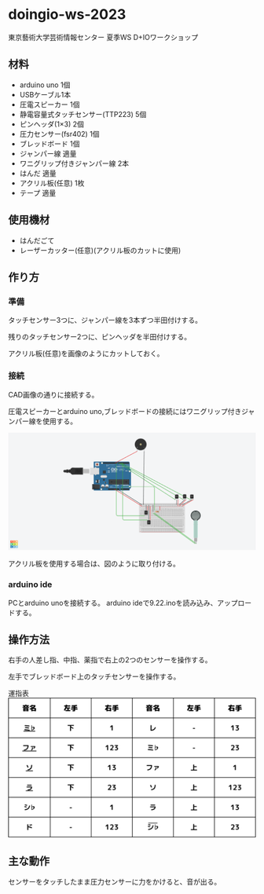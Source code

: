 # doingio-ws-2023
東京藝術大学芸術情報センター 夏季WS D+IOワークショップ  

## 材料
- arduino uno 1個
- USBケーブル1本
- 圧電スピーカー 1個
- 静電容量式タッチセンサー(TTP223) 5個 
- ピンヘッダ(1×3) 2個
- 圧力センサー(fsr402) 1個
- ブレッドボード 1個
- ジャンパー線 適量
- ワニグリップ付きジャンパー線 2本
- はんだ 適量
- アクリル板(任意) 1枚
- テープ 適量

## 使用機材
- はんだごて
- レーザーカッター(任意)(アクリル板のカットに使用)

## 作り方
### 準備
タッチセンサー3つに、ジャンパー線を3本ずつ半田付けする。

残りのタッチセンサー2つに、ピンヘッダを半田付けする。

アクリル板(任意)を画像のようにカットしておく。

### 接続
CAD画像の通りに接続する。

圧電スピーカーとarduino uno,ブレッドボードの接続にはワニグリップ付きジャンパー線を使用する。

![CAD画像.png](https://github.com/ShimazuYuri/doingio-ws-2023/blob/main/shimazu/CAD%E7%94%BB%E5%83%8F.png)

アクリル板を使用する場合は、図のように取り付ける。

### arduino ide
PCとarduino unoを接続する。
arduino ideで9.22.inoを読み込み、アップロードする。
## 操作方法

右手の人差し指、中指、薬指で右上の2つのセンサーを操作する。

左手でブレッドボード上のタッチセンサーを操作する。

運指表
![シ♭.png](https://github.com/ShimazuYuri/doingio-ws-2023/blob/main/shimazu/%E3%82%B7%E2%99%AD.png)

## 主な動作
センサーをタッチしたまま圧力センサーに力をかけると、音が出る。

